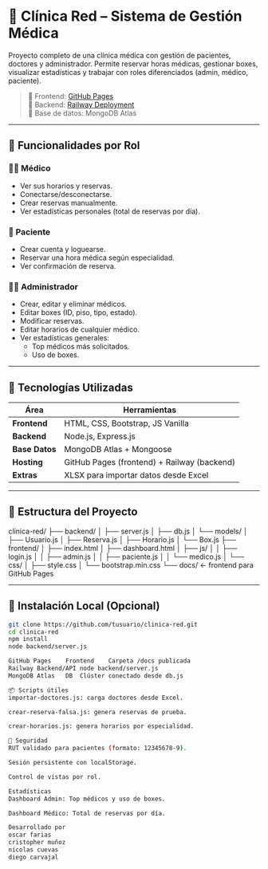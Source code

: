 # 🏥 Clínica Red – Sistema de Gestión Médica

Proyecto completo de una clínica médica con gestión de pacientes, doctores y administrador. Permite reservar horas médicas, gestionar boxes, visualizar estadísticas y trabajar con roles diferenciados (admin, médico, paciente).

> 🔗 Frontend: [GitHub Pages](https://tusuario.github.io/clinica-red/)  
> 🔗 Backend: [Railway Deployment](https://clinica-red-production.up.railway.app/)  
> 🔗 Base de datos: MongoDB Atlas

---

## 🚀 Funcionalidades por Rol

### 👨‍⚕️ Médico
- Ver sus horarios y reservas.
- Conectarse/desconectarse.
- Crear reservas manualmente.
- Ver estadísticas personales (total de reservas por día).

### 👤 Paciente
- Crear cuenta y loguearse.
- Reservar una hora médica según especialidad.
- Ver confirmación de reserva.

### 🧑‍💼 Administrador
- Crear, editar y eliminar médicos.
- Editar boxes (ID, piso, tipo, estado).
- Modificar reservas.
- Editar horarios de cualquier médico.
- Ver estadísticas generales:
  - Top médicos más solicitados.
  - Uso de boxes.

---

## 🧰 Tecnologías Utilizadas

| Área        | Herramientas                         |
|-------------|--------------------------------------|
| **Frontend**| HTML, CSS, Bootstrap, JS Vanilla     |
| **Backend** | Node.js, Express.js                  |
| **Base Datos** | MongoDB Atlas + Mongoose          |
| **Hosting** | GitHub Pages (frontend) + Railway (backend) |
| **Extras**  | XLSX para importar datos desde Excel |

---

## 📁 Estructura del Proyecto

clinica-red/
├── backend/
│ ├── server.js
│ ├── db.js
│ └── models/
│ ├── Usuario.js
│ ├── Reserva.js
│ ├── Horario.js
│ └── Box.js
├── frontend/
│ ├── index.html
│ ├── dashboard.html
│ ├── js/
│ │ ├── login.js
│ │ ├── admin.js
│ │ ├── paciente.js
│ │ └── medico.js
│ └── css/
│ ├── style.css
│ └── bootstrap.min.css
└── docs/ ← frontend para GitHub Pages

---

## 🔌 Instalación Local (Opcional)

```bash
git clone https://github.com/tusuario/clinica-red.git
cd clinica-red
npm install
node backend/server.js

GitHub Pages	Frontend	Carpeta /docs publicada
Railway	Backend/API	node backend/server.js
MongoDB Atlas	DB	Clúster conectado desde db.js

📦 Scripts útiles
importar-doctores.js: carga doctores desde Excel.

crear-reserva-falsa.js: genera reservas de prueba.

crear-horarios.js: genera horarios por especialidad.

🔐 Seguridad
RUT validado para pacientes (formato: 12345678-9).

Sesión persistente con localStorage.

Control de vistas por rol.

Estadísticas
Dashboard Admin: Top médicos y uso de boxes.

Dashboard Médico: Total de reservas por día.

Desarrollado por
oscar farias
cristopher muñoz
nicolas cuevas
diego carvajal